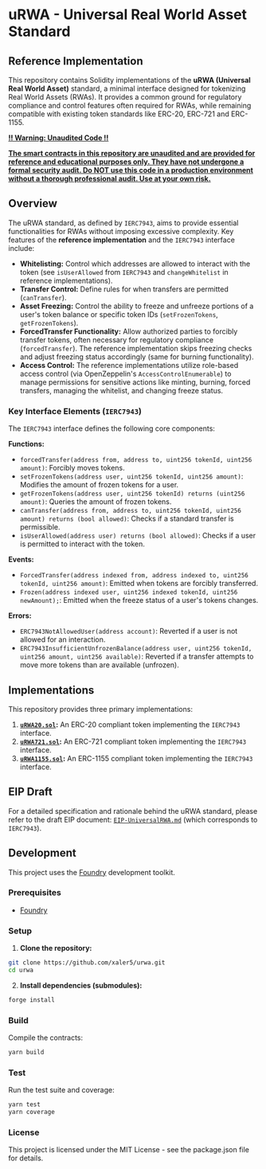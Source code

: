 # uRWA - Universal Real World Asset Standard 
## Reference Implementation

This repository contains Solidity implementations of the **uRWA (Universal Real World Asset)** standard, a minimal interface designed for tokenizing Real World Assets (RWAs). It provides a common ground for regulatory compliance and control features often required for RWAs, while remaining compatible with existing token standards like ERC-20, ERC-721 and ERC-1155.

**<ins>‼️ Warning: Unaudited Code ‼️</ins>**

**<ins>The smart contracts in this repository are unaudited and are provided for reference and educational purposes only. They have not undergone a formal security audit. Do NOT use this code in a production environment without a thorough professional audit. Use at your own risk.</ins>**

## Overview

The uRWA standard, as defined by `IERC7943`, aims to provide essential functionalities for RWAs without imposing excessive complexity. Key features of the **reference implementation** and the `IERC7943` interface include:

*   **Whitelisting:** Control which addresses are allowed to interact with the token (see `isUserAllowed` from `IERC7943` and `changeWhitelist` in reference implementations).
*   **Transfer Control:** Define rules for when transfers are permitted (`canTransfer`).
*   **Asset Freezing:** Control the ability to freeze and unfreeze portions of a user's token balance or specific token IDs (`setFrozenTokens`, `getFrozenTokens`).
*   **ForcedTransfer Functionality:** Allow authorized parties to forcibly transfer tokens, often necessary for regulatory compliance (`forcedTransfer`). The reference implementation skips freezing checks and adjust freezing status accordingly (same for burning functionality).
*   **Access Control:** The reference implementations utilize role-based access control (via OpenZeppelin's `AccessControlEnumerable`) to manage permissions for sensitive actions like minting, burning, forced transfers, managing the whitelist, and changing freeze status.

### Key Interface Elements (`IERC7943`)

The `IERC7943` interface defines the following core components:

**Functions:**
*   `forcedTransfer(address from, address to, uint256 tokenId, uint256 amount)`: Forcibly moves tokens.
*   `setFrozenTokens(address user, uint256 tokenId, uint256 amount)`: Modifies the amount of frozen tokens for a user.
*   `getFrozenTokens(address user, uint256 tokenId) returns (uint256 amount)`: Queries the amount of frozen tokens.
*   `canTransfer(address from, address to, uint256 tokenId, uint256 amount) returns (bool allowed)`: Checks if a standard transfer is permissible.
*   `isUserAllowed(address user) returns (bool allowed)`: Checks if a user is permitted to interact with the token.

**Events:**
*   `ForcedTransfer(address indexed from, address indexed to, uint256 tokenId, uint256 amount)`: Emitted when tokens are forcibly transferred.
*   `Frozen(address indexed user, uint256 indexed tokenId, uint256 newAmount);`: Emitted when the freeze status of a user's tokens changes.

**Errors:**
*   `ERC7943NotAllowedUser(address account)`: Reverted if a user is not allowed for an interaction.
*   `ERC7943InsufficientUnfrozenBalance(address user, uint256 tokenId, uint256 amount, uint256 available)`: Reverted if a transfer attempts to move more tokens than are available (unfrozen).

## Implementations

This repository provides three primary implementations:

1.  **[`uRWA20.sol`](/home/xaler/workspace/uRWA/contracts/uRWA20.sol):** An ERC-20 compliant token implementing the `IERC7943` interface.
2.  **[`uRWA721.sol`](/home/xaler/workspace/uRWA/contracts/uRWA721.sol):** An ERC-721 compliant token implementing the `IERC7943` interface.
3.  **[`uRWA1155.sol`](/home/xaler/workspace/uRWA/contracts/uRWA1155.sol):** An ERC-1155 compliant token implementing the `IERC7943` interface.

## EIP Draft

For a detailed specification and rationale behind the uRWA standard, please refer to the draft EIP document: [`EIP-UniversalRWA.md`](/home/xaler/workspace/uRWA/EIP-UniversalRWA.md) (which corresponds to `IERC7943`).

## Development

This project uses the [Foundry](https://github.com/foundry-rs/foundry) development toolkit.

### Prerequisites

*   [Foundry](https://book.getfoundry.sh/getting-started/installation)

### Setup

1.  **Clone the repository:**
```bash
git clone https://github.com/xaler5/urwa.git
cd urwa
```
2.  **Install dependencies (submodules):**
```bash
forge install
```

### Build

Compile the contracts:

```bash
yarn build
```

### Test

Run the test suite and coverage:

```bash
yarn test
yarn coverage
```

### License

This project is licensed under the MIT License - see the package.json file for details.
